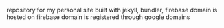 repository for my personal site
built with jekyll, bundler, firebase
domain is hosted on firebase
domain is registered through google domains
